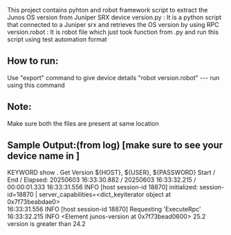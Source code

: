 This project contains pyhton and robot framework script to extract the Junos OS version from Juniper SRX device
version.py : It is a python script that connected to a Juniper srx and retrieves the OS version by using RPC
version.robot : It is robot file which just took function from .py and run this script using test automation format

How to run:
-----------
Use "export" command to give device details
"robot version.robot" --- run using this command

Note:
----
Make sure both the files are present at same location

Sample Output:(from log)  [make sure to see your device name in <name of host>]
-------------
KEYWORD show . Get Version ${HOST}, ${USER}, ${PASSWORD}
Start / End / Elapsed:	20250603 16:33:30.882 / 20250603 16:33:32.215 / 00:00:01.333
16:33:31.556	INFO	[host <name of host> session-id 18870] initialized: session-id=18870 | server_capabilities=<dict_keyiterator object at 0x7f73beabdae0>	
16:33:31.556	INFO	[host <name of host>session-id 18870] Requesting 'ExecuteRpc'	
16:33:32.215	INFO	<Element junos-version at 0x7f73bead0600>
25.2
version is greater than  24.2
